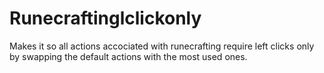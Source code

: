 # Runecraftinglclickonly
Makes it so all actions accociated with runecrafting require left clicks only by swapping the default actions with the most used ones.

